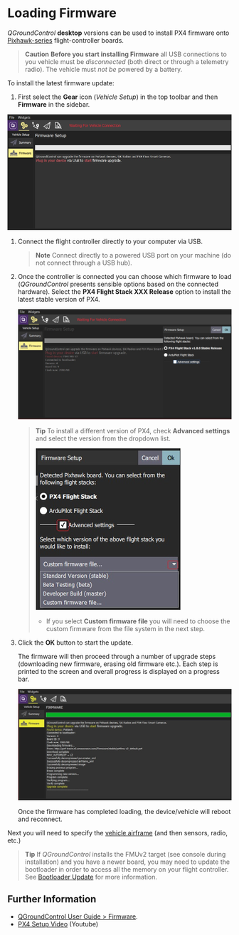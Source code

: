 # Loading Firmware

*QGroundControl* **desktop** versions can be used to install PX4 firmware onto [Pixhawk-series](../getting_started/flight_controller_selection.md) flight-controller boards. 

> **Caution** **Before you start installing Firmware** all USB connections to you vehicle must be *disconnected* (both direct or through a telemetry radio). The vehicle must *not be* powered by a battery.

To install the latest firmware update:

1. First select the **Gear** icon (*Vehicle Setup*) in the top toolbar and then **Firmware** in the sidebar. 

  ![Firmware disconnected](../../assets/qgc/setup/firmware/firmware_disconnected.jpg)

1. Connect the flight controller directly to your computer via USB. 

   > **Note** Connect directly to a powered USB port on your machine (do not connect through a USB hub).

1. Once the controller is connected you can choose which firmware to load (*QGroundControl* presents sensible options based on the connected hardware). Select the **PX4 Flight Stack XXX Release** option to install the latest stable version of PX4.
   
   ![Install PX4 default](../../assets/qgc/setup/firmware/firmware_connected_default_px4.jpg)
   
   > **Tip** To install a different version of PX4, check **Advanced settings** and select the version from the dropdown list.
   >
   > ![Install PX4 version](../../assets/qgc/setup/firmware/qgc_choose_firmware.jpg)
   >
   >   * If you select **Custom firmware file** you will need to choose the custom firmware from the file system in the next step.

1. Click the **OK** button to start the update.

   The firmware will then proceed through a number of upgrade steps (downloading new firmware, erasing old firmware etc.). 
   Each step is printed to the screen and overall progress is displayed on a progress bar.
   
   ![Firmware upgrade complete](../../assets/qgc/setup/firmware/firmware_upgrade_complete.jpg)
   
   Once the firmware has completed loading, the device/vehicle will reboot and reconnect.

Next you will need to specify the [vehicle airframe](../config/airframe.md) (and then sensors, radio, etc.)



> **Tip** If *QGroundControl* installs the FMUv2 target (see console during installation) and you have a newer board, you may need to update the bootloader in order to access all the memory on your flight controller. See [Bootloader Update](../advanced_config/bootloader_update.md) for more information.


## Further Information

* [QGroundControl User Guide > Firmware](https://docs.qgroundcontrol.com/en/SetupView/Firmware.html).
* [PX4 Setup Video](https://youtu.be/91VGmdSlbo4) (Youtube)

